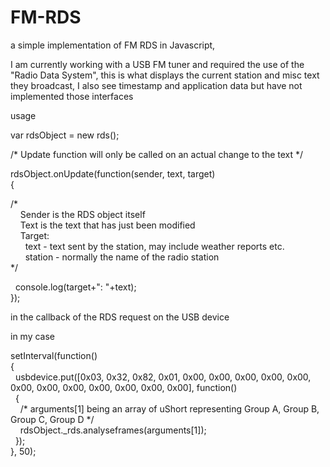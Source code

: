 # FM-RDS
a simple implementation of FM RDS in Javascript, 

I am currently working with a USB FM tuner and required the use of the "Radio Data System", this is what displays the current station and misc text they broadcast, I also see timestamp and application data but have not implemented those interfaces

usage

var rdsObject = new rds();

/* Update function will only be called on an actual change to the text */

rdsObject.onUpdate(function(sender, text, target)\
{

/*\
&nbsp;&nbsp;&nbsp;&nbsp;Sender is the RDS object itself\
&nbsp;&nbsp;&nbsp;&nbsp;Text is the text that has just been modified\
&nbsp;&nbsp;&nbsp;&nbsp;Target:\
&nbsp;&nbsp;&nbsp;&nbsp;&nbsp;&nbsp;text - text sent by the station, may include weather reports etc.\
&nbsp;&nbsp;&nbsp;&nbsp;&nbsp;&nbsp;station - normally the name of the radio station\
*/

&nbsp;&nbsp;console.log(target+": "+text);\
});

in the callback of the RDS request on the USB device

in my case

setInterval(function()\
{\
&nbsp;&nbsp;usbdevice.put([0x03, 0x32, 0x82, 0x01, 0x00, 0x00, 0x00, 0x00, 0x00, 0x00, 0x00, 0x00, 0x00, 0x00, 0x00, 0x00], function()\
&nbsp;&nbsp;{\
&nbsp;&nbsp;&nbsp;&nbsp;/* arguments[1] being an array of uShort representing Group A, Group B, Group C, Group D */\
&nbsp;&nbsp;&nbsp;&nbsp;rdsObject._rds.analyseframes(arguments[1]);\
&nbsp;&nbsp;});\
}, 50);
